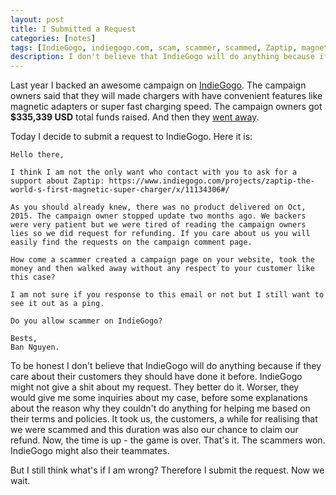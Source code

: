 ```yaml
---
layout: post
title: I Submitted a Request
categories: [notes]
tags: [IndieGogo, indiegogo.com, scam, scammer, scammed, Zaptip, magnetic super charger]
description: I don't believe that IndieGogo will do anything because if they care about their customers they should have done it before.
---
```



Last year I backed an awesome campaign on [IndieGogo](https://www.indiegogo.com). The campaign owners said that they will made chargers with have convenient features like magnetic adapters or super fast charging speed. The campaign owners got **$335,339 USD** total funds raised. And then they [went away](https://www.indiegogo.com/projects/zaptip-the-world-s-first-magnetic-super-charger/x/11134306#/comments).

Today I decide to submit a request to IndieGogo. Here it is:

	Hello there,

	I think I am not the only want who contact with you to ask for a support about Zaptip: https://www.indiegogo.com/projects/zaptip-the-world-s-first-magnetic-super-charger/x/11134306#/

	As you should already knew, there was no product delivered on Oct, 2015. The campaign owner stopped update two months ago. We backers were very patient but we were tired of reading the campaign owners lies so we did request for refunding. If you care about us you will easily find the requests on the campaign comment page.

	How come a scammer created a campaign page on your website, took the money and then walked away without any respect to your customer like this case?

	I am not sure if you response to this email or not but I still want to see it out as a ping.

	Do you allow scammer on IndieGogo?

	Bests,
	Ban Nguyen.

To be honest I don't believe that IndieGogo will do anything because if they care about their customers they should have done it before. IndieGogo might not give a shit about my request. They better do it. Worser, they would give me some inquiries about my case, before some explanations about the reason why they couldn't do anything for helping me based on their terms and policies. It took us, the customers, a while for realising that we were scammed and this duration was also our chance to claim our refund. Now, the time is up - the game is over. That's it. The scammers won. IndieGogo might also their teammates.

But I still think what's if I am wrong? Therefore I submit the request. Now we wait.